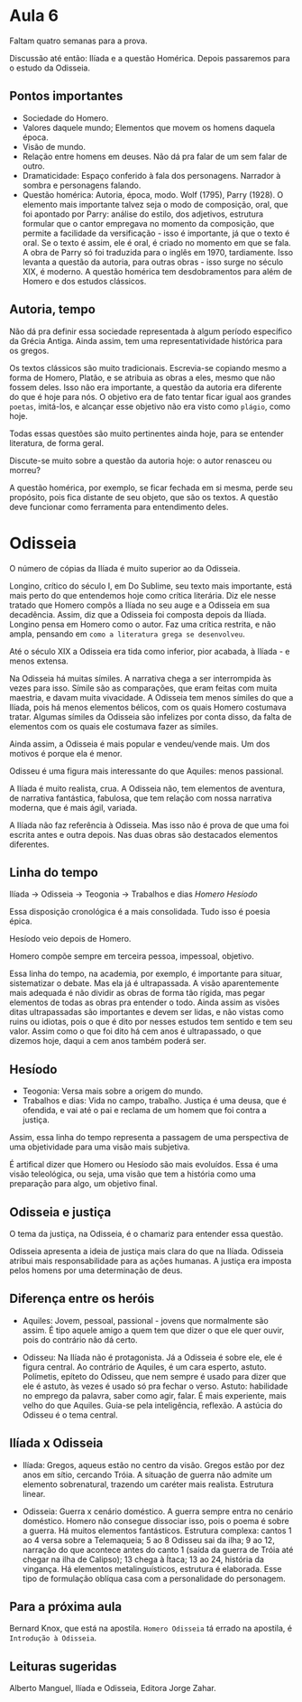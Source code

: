 Aula 6
======

Faltam quatro semanas para a prova.

Discussão até então: Ilíada e a questão Homérica. Depois passaremos para o estudo da Odisseia.

Pontos importantes
------------------

- Sociedade do Homero.
- Valores daquele mundo; Elementos que movem os homens daquela época.
- Visão de mundo.
- Relação entre homens em deuses. Não dá pra falar de um sem falar de outro.
- Dramaticidade: Espaço conferido à fala dos personagens. Narrador à sombra e personagens falando.
- Questão homérica: Autoria, época, modo. Wolf (1795), Parry (1928). O elemento mais importante talvez seja o modo de composição, oral, que foi apontado por Parry: análise do estilo, dos adjetivos, estrutura formular que o cantor empregava no momento da composição, que permite a facilidade da versificação - isso é importante, já que o texto é oral. Se o texto é assim, ele é oral, é criado no momento em que se fala. A obra de Parry só foi traduzida para o inglês em 1970, tardiamente. Isso levanta a questão da autoria, para outras obras - isso surge no século XIX, é moderno. A questão homérica tem desdobramentos para além de Homero e dos estudos clássicos.

Autoria, tempo
--------------

Não dá pra definir essa sociedade representada à algum período específico da Grécia Antiga. Ainda assim, tem uma representatividade histórica para os gregos.

Os textos clássicos são muito tradicionais. Escrevia-se copiando mesmo a forma de Homero, Platão, e se atribuia as obras a eles, mesmo que não fossem deles. Isso não era importante, a questão da autoria era diferente do que é hoje para nós. O objetivo era de fato tentar ficar igual aos grandes `poetas`, imitá-los, e alcançar esse objetivo não era visto como `plágio`, como hoje.

Todas essas questões são muito pertinentes ainda hoje, para se entender literatura, de forma geral.

Discute-se muito sobre a questão da autoria hoje: o autor renasceu ou morreu?

A questão homérica, por exemplo, se ficar fechada em si mesma, perde seu propósito, pois fica distante de seu objeto, que são os textos. A questão deve funcionar como ferramenta para entendimento deles.

Odisseia
========

O número de cópias da Ilíada é muito superior ao da Odisseia.

Longino, crítico do século I, em Do Sublime, seu texto mais importante, está mais perto do que entendemos hoje como crítica literária. Diz ele nesse tratado que Homero compôs a Ilíada no seu auge e a Odisseia em sua decadência. Assim, diz que a Odisseia foi composta depois da Ilíada. Longino pensa em Homero como o autor. Faz uma crítica restrita, e não ampla, pensando em `como a literatura grega se desenvolveu`.

Até o século XIX a Odisseia era tida como inferior, pior acabada, à Ilíada - e menos extensa.

Na Odisseia há muitas símiles. A narrativa chega a ser interrompida às vezes para isso. Símile são as comparações, que eram feitas com muita maestria, e davam muita vivacidade. A Odisseia tem menos símiles do que a Ilíada, pois há menos elementos bélicos, com os quais Homero costumava tratar. Algumas símiles da Odisseia são infelizes por conta disso, da falta de elementos com os quais ele costumava fazer as símiles.

Ainda assim, a Odisseia é mais popular e vendeu/vende mais. Um dos motivos é porque ela é menor.

Odisseu é uma figura mais interessante do que Aquiles: menos passional.

A Ilíada é muito realista, crua. A Odisseia não, tem elementos de aventura, de narrativa fantástica, fabulosa, que tem relação com nossa narrativa moderna, que é mais ágil, variada.

A Ilíada não faz referência à Odisseia. Mas isso não é prova de que uma foi escrita antes e outra depois. Nas duas obras são destacados elementos diferentes.

Linha do tempo
--------------

Ilíada -> Odisseia -> Teogonia -> Trabalhos e dias
      *Homero*		      *Hesíodo*

Essa disposição cronológica é a mais consolidada. Tudo isso é poesia épica.

Hesíodo veio depois de Homero.

Homero compõe sempre em terceira pessoa, impessoal, objetivo.

Essa linha do tempo, na academia, por exemplo, é importante para situar, sistematizar o debate. Mas ela já é ultrapassada. A visão aparentemente mais adequada é não dividir as obras de forma tão rígida, mas pegar elementos de todas as obras pra entender o todo. Ainda assim as visões ditas ultrapassadas são importantes e devem ser lidas, e não vistas como ruins ou idiotas, pois o que é dito por nesses estudos tem sentido e tem seu valor. Assim como o que foi dito há cem anos é ultrapassado, o que dizemos hoje, daqui a cem anos também poderá ser.

Hesíodo
-------

- Teogonia: Versa mais sobre a origem do mundo.
- Trabalhos e dias: Vida no campo, trabalho. Justiça é uma deusa, que é ofendida, e vai até o pai e reclama de um homem que foi contra a justiça.

Assim, essa linha do tempo representa a passagem de uma perspectiva de uma objetividade para uma visão mais subjetiva.

É artifical dizer que Homero ou Hesíodo são mais evoluídos. Essa é uma visão teleológica, ou seja, uma visão que tem a história como uma preparação para algo, um objetivo final.

Odisseia e justiça
------------------

O tema da justiça, na Odisseia, é o chamariz para entender essa questão.

Odisseia apresenta a ideia de justiça mais clara do que na Ilíada. Odisseia atribui mais responsabilidade para as ações humanas. A justiça era imposta pelos homens por uma determinação de deus.

Diferença entre os heróis
-------------------------

- Aquiles: Jovem, pessoal, passional - jovens que normalmente são assim. É tipo aquele amigo a quem tem que dizer o que ele quer ouvir, pois do contrário não dá certo.

- Odisseu: Na Ilíada não é protagonista. Já a Odisseia é sobre ele, ele é figura central. Ao contrário de Aquiles, é um cara esperto, astuto. Polímetis, epíteto do Odisseu, que nem sempre é usado para dizer que ele é astuto, às vezes é usado só pra fechar o verso. Astuto: habilidade no emprego da palavra, saber como agir, falar. É mais experiente, mais velho do que Aquiles. Guia-se pela inteligência, reflexão. A astúcia do Odisseu é o tema central.

Ilíada x Odisseia
-----------------

- Ilíada: Gregos, aqueus estão no centro da visão. Gregos estão por dez anos em sítio, cercando Tróia. A situação de guerra não admite um elemento sobrenatural, trazendo um caréter mais realista. Estrutura linear.

- Odisseia: Guerra x cenário doméstico. A guerra sempre entra no cenário doméstico. Homero não consegue dissociar isso, pois o poema é sobre a guerra. Há muitos elementos fantásticos. Estrutura complexa: cantos 1 ao 4 versa sobre a Telemaqueia; 5 ao 8 Odisseu sai da ilha; 9 ao 12, narração do que acontece antes do canto 1 (saída da guerra de Tróia até chegar na ilha de Calipso); 13 chega à Ítaca; 13 ao 24, história da vingança. Há elementos metalinguísticos, estrutura é elaborada. Esse tipo de formulação oblíqua casa com a personalidade do personagem.

Para a próxima aula
-------------------

Bernard Knox, que está na apostila.
`Homero Odisseia` tá errado na apostila, é `Introdução à Odisseia`.

Leituras sugeridas
------------------

Alberto Manguel, Ilíada e Odisseia, Editora Jorge Zahar.
